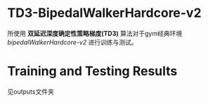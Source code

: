 # TD3-BipedalWalkerHardcore-v2
所使用 **双延迟深度确定性策略梯度(TD3)** 算法对于gym经典环境 *bipedalWalkerHardcore-v2* 进行训练与测试。

# Training and Testing Results
见outputs文件夹